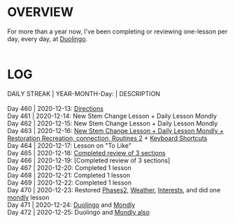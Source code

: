 # OVERVIEW 
For more than a year now, I've been completing or reviewing one-lesson per day, every day, at [Duolingo](https://www.duolingo.com/profile/EO4wellnes).<br> 
<br>
# LOG
DAILY STREAK | YEAR-MONTH-Day: | DESCRIPTION <br>
<br>
Day 460 | 2020-12-13: [Directions](https://github.com/EO4wellness/T-I-L/blob/main/DUOlingo/espanol/directions.md)<br>
Day 461 | 2020-12-14: New Stem Change Lesson + Daily Lesson Mondly <br>
Day 462 | 2020-12-15: New Stem Change Lesson + Daily Lesson Mondly <br>
Day 463 | 2020-12-16: [New Stem Change Lesson + Daily Lesson Mondly + Restoration Recreation, connection, Routines 2](https://github.com/EO4wellness/T-I-L/blob/main/polyglot/espa%C3%B1ol/study-sessions/2020-12-16.md) + [Keyboard Shortcuts](https://github.com/EO4wellness/T-I-L/blob/main/polyglot/espa%C3%B1ol/keyboard-shortcuts.md) <br>
Day 464 | 2020-12-17: Lesson on "To Like" <br>
Day 465 | 2020-12-18: [Completed review of 3 sections](https://github.com/EO4wellness/T-I-L/blob/main/polyglot/espa%C3%B1ol/study-sessions/2020-12-18.md)<br>
Day 466 | 2020-12-19: [Completed review of 3 sections]<br>
Day 467 | 2020-12-20: Completed 1 lesson<br>
Day 468 | 2020-12-21: Completed 1 lesson<br>
Day 469 | 2020-12-22: Completed 1 lesson<br>
Day 470 | 2020-12-23: Restored [Phases2](https://github.com/EO4wellness/T-I-L/blob/main/polyglot/espa%C3%B1ol/Castle-2/Phrases2.md), [Weather](https://github.com/EO4wellness/T-I-L/blob/main/polyglot/espa%C3%B1ol/Castle-3/Weather.md), [Interests](https://github.com/EO4wellness/T-I-L/blob/main/polyglot/espa%C3%B1ol/Castle-3/Interests2.md), and did one [mondly](https://github.com/EO4wellness/T-I-L/blob/main/polyglot/espa%C3%B1ol/study-sessions/2020-12-23-terms.md) lesson<br>
Day 471 | 2020-12-24: [Duolingo](https://github.com/EO4wellness/T-I-L/blob/main/polyglot/espa%C3%B1ol/Castle-3/To-Like.md#2020-12-24-study-session) and [Mondly](https://github.com/EO4wellness/T-I-L/new/main/polyglot/espa%C3%B1ol/study-sessions)<br>
Day 472 | 2020-12-25: Duolingo and [Mondly also](https://github.com/EO4wellness/T-I-L/blob/main/polyglot/espa%C3%B1ol/study-sessions/2020-12-25.md)<br>
